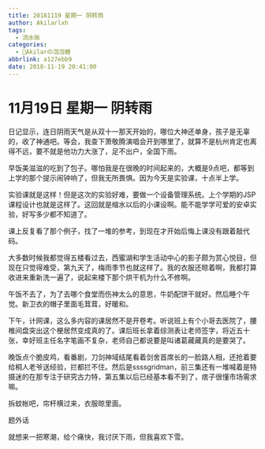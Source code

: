 ```yaml
---
title: 20181119 星期一 阴转雨
author: Akilarlxh
tags:
  - 流水账
categories:
  - 🍬Akilarの泡泡糖
abbrlink: a127ebb9
date: 2018-11-19 20:41:00
---
```

# 11月19日 星期一 阴转雨

日记显示，连日阴雨天气是从双十一那天开始的，哪位大神还单身，孩子是无辜的，收了神通吧。等会，我查下萧敬腾演唱会开到哪里了，就算不是杭州肯定也离得不远，要不就是他功力大涨了，足不出户，全国下雨。

早饭美滋滋的吃到了包子。哪怕我是在很晚的时间起来的，大概是9点吧，都等到上学的那个提示闹钟响了，但我无所畏惧。因为今天是实验课，十点半上学。

实验课就是这样！但是这次的实验好难，要做一个设备管理系统。上个学期的JSP课程设计也就是这样了。这回就是缩水以后的小课设啊。能不能学学可爱的安卓实验，好写多少都不知道了。

课上反复看了那个例子，找了一堆的参考，到现在才开始后悔上课没有跟着敲代码。

大多数时候我都觉得五楼看过去，西蜜湖和学生活动中心的影子颇为赏心悦目，但现在只觉得难受，第九天了，梅雨季节也就这样了。我的衣服还晾着啊，我都打算收进来重新洗一遍了，说起来楼下那个烘干机为什么不修啊。

午饭不去了，为了去哪个食堂而伤神太么的意思，牛奶配饼干就好。然后睡个午觉。新卫衣的帽子里面毛茸茸，好暖和。

下午，计网课，这么多内容的课居然不是开卷考。听说班上有个小哥去医院了，腰椎间盘突出这个梗居然变成真的了。课后班长拿着综测表让老师签字，将近五十张，幸好班主任名字笔画不复杂，老师自己都说要是叫诸葛藏藏真的是要哭了。

晚饭点个脆皮鸡，看番剧，刀剑神域结尾看着剑舍首席长的一脸路人相，还抢着要给桐人老爷送经验，拦都拦不住。然后是ssssgridman，前三集还有一堆喊着是特摄迷的在那专注于研究古力特，第五集以后已经基本看不到了，痞子很懂市场需求嘛。

拆蚊帐吧，帘杆横过来，衣服晾里面。

题外话

就想来一把寒潮，给个痛快，我讨厌下雨，但我喜欢下雪。


    